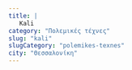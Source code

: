 ```yaml
---
title: |
   Kali
category: "Πολεμικές τέχνες"
slug: "kali"
slugCategory: "polemikes-texnes"
city: "Θεσσαλονίκη"
---
```


